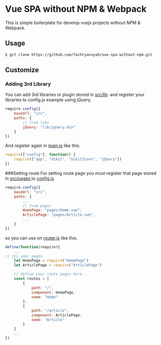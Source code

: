 # Vue SPA without NPM & Webpack
This is simple boilerplate for develop vuejs projects without NPM & Webpack.

## Usage
``` bash
$ git clone https://github.com/fachryansyah/vue-spa-without-npm.git
```

## Customize
### Adding 3rd Library
You can add 3rd libraries or plugin stored in [src/lib](https://github.com/fachryansyah/vue-spa-without-npm/tree/master/src/libhttp:// "src/lib"). and register your libraries to config.js
example using jQuery.
``` JavaScript
require.config({
    baseUrl: "src",
    paths: {
        // from libs
		jQuery: "lib/jquery.min"
    }
})
```

And register again in [main.js](https://github.com/fachryansyah/vue-spa-without-npm/blob/master/main.js) like this.
``` JavaScript
require(["config"], function() {
    require(["app", "Uikit", "UikitIcons", "jQuery"])
})
```

###Setting route
For setting route page you must register that page stored in [src/pages ](https://github.com/fachryansyah/vue-spa-without-npm/tree/master/src/pages)to [config.js](https://github.com/fachryansyah/vue-spa-without-npm/blob/master/src/config.js)
``` JavaScript
require.config({
    baseUrl: "src",
    paths: {
        ...
        // from pages
        HomePage: "pages/Home.vue",
        ArticlePage: "pages/Article.vue",
		...
    }
})
```
so you can use on [router.js](https://github.com/fachryansyah/vue-spa-without-npm/blob/master/src/router.js) like this.
``` JavaScript
define(function(require){
	...
// its your pages
    let HomePage = require("HomePage")
    let ArticlePage = require("ArticlePage")

    // define your route pages here..
    const routes = [
        {
            path: "/",
            component: HomePage,
            name: "Home"
        },
        {
            path: "/article",
            component: ArticlePage,
            name: "Article"
        }
    ]
	...
})

```
